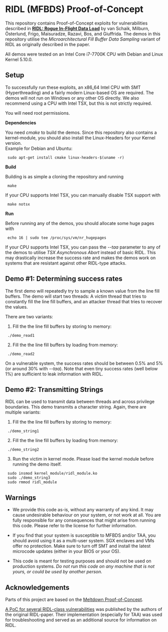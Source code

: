 # RIDL (MFBDS) Proof-of-Concept

This repository contains Proof-of-Concept exploits for vulnerabilities described in [**RIDL: Rogue In-Flight Data Load**](https://mdsattacks.com/files/ridl.pdf) by van Schaik, Milburn, Österlund, Frigo, Maisuradze, Razavi, Bos, and Giuffrida.
The demos in this repository utilise the _Microarchitectural Fill Buffer Data Sampling_ variant of RIDL as originally described in the paper.

All demos were tested on an Intel Core i7-7700K CPU with Debian and Linux Kernel 5.10.0.

## Setup

To successfully run these exploits, an x86_64 Intel CPU with SMT (Hyperthreading) and a fairly modern Linux-based OS are required.
The demos will not run on Windows or any other OS directly. We also recommend using a CPU with Intel TSX, but this is not strictly required.  

You will need root permissions.

**Dependencies**

You need _cmake_ to build the demos. Since this repository also contains a kernel-module, you should also install the Linux-Headers for your Kernel version.  
Example for Debian and Ubuntu:
<!-- prettier-ignore -->
```shell
 sudo apt-get install cmake linux-headers-$(uname -r) 
 ```
**Build**

Building is as simple a cloning the repository and running
```shell
 make
 ```
If your CPU supports Intel TSX, you can manually disable TSX support with
```shell
 make notsx
 ```

**Run**

Before running any of the demos, you should allocate some huge pages with
```shell
 echo 16 | sudo tee /proc/sys/vm/nr_hugepages
 ```

If your CPU supports Intel TSX, you can pass the _--taa_ parameter to any of the demos to
utilise _TSX Asynchronous Abort_ instead of basic RIDL. This may drastically increase the success rate and
makes the demos work on systems that are resistant against other RIDL-type attacks.


## Demo #1: Determining success rates

The first demo will repeatedly try to sample a known value from the line fill buffers. 
The demo will start two threads: A victim thread that tries to constantly fill the line fill buffers,
and an attacker thread that tries to recover the values.

There are two variants:

1) Fill the the line fill buffers by storing to memory:

```shell
 ./demo_read1
 ```
2) Fill the the line fill buffers by loading from memory:
```shell
 ./demo_read2
 ```

On a vulnerable system, the success rates should be between 0.5% and 5% (or around 30% with _--taa_).
Note that even tiny success rates (well below 1%) are sufficient to leak information with RIDL.

## Demo #2: Transmitting Strings

RIDL can be used to transmit data between threads and across privilege boundaries.
This demo transmits a character string. Again, there are multiple variants:

1) Fill the the line fill buffers by storing to memory:

```shell
 ./demo_string1
 ```
2) Fill the the line fill buffers by loading from memory:
```shell
 ./demo_string2
 ```
3) Run the victim in kernel mode.
 Please load the kernel module before running the demo itself.
```shell
 sudo insmod kernel_module/ridl_module.ko
 sudo ./demo_string3
 sudo rmmod ridl_module
 ``` 
 
 ## Warnings

* We provide this code as-is, without any warranty of any kind. It may cause undesirable behaviour on your system, 
  or not work at all. You are fully responsible for any consequences that might arise from running this code. Please refer to the license for further information.
  
  
* If you find that your system is susceptible to MFBDS and/or TAA, you should avoid using it as a multi-user system. SGX enclaves and VMs offer no protection. Make sure to turn off SMT and install the latest microcode updates (either in your BIOS or your OS).


* This code is meant for testing purposes and should not be used on production systems. _Do not run this code on any machine that is not yours, or could be used by another person._
   

## Acknowledgements

Parts of this project are based on the [Meltdown Proof-of-Concept](https://github.com/IAIK/meltdown).  

[A PoC for several RIDL-class vulnerabilities](https://github.com/vusec/ridl) was published by the authors of the 
original RIDL-paper. Their implementation (especially for TAA) was used for troubleshooting and served as an additional source
for information on RIDL.
